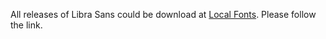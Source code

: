 All releases of Libra Sans could be download at [Local Fonts](https://localfonts.eu/freefonts/bulgarian-cyrillic/libra-sans/). Please follow the link.